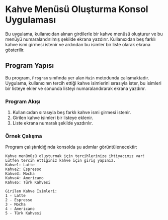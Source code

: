 # Kahve Menüsü Oluşturma Konsol Uygulaması

Bu uygulama, kullanıcıdan alınan girdilerle bir kahve menüsü oluşturur ve bu menüyü numaralandırılmış şekilde ekrana yazdırır. Kullanıcıdan beş farklı kahve ismi girmesi istenir ve ardından bu isimler bir liste olarak ekrana gösterilir.

## Program Yapısı

Bu program, `Program` sınıfında yer alan `Main` metodunda çalışmaktadır. Uygulama, kullanıcının tercih ettiği kahve isimlerini sırasıyla ister, bu isimleri bir listeye ekler ve sonunda listeyi numaralandırarak ekrana yazdırır.

### Program Akışı

1. Kullanıcıdan sırasıyla beş farklı kahve ismi girmesi istenir.
2. Girilen kahve isimleri bir listeye eklenir.
3. Liste ekrana numaralı şekilde yazdırılır.

### Örnek Çalışma

Program çalıştırıldığında konsolda şu adımlar görüntülenecektir:

```plaintext
Kahve menümüzü oluşturmak için tercihlerinize ihtiyacımız var!
Lütfen tercih ettiğiniz kahve için giriş yapınız.
Kahve1: Latte
Kahve2: Espresso
Kahve3: Mocha
Kahve4: Americano
Kahve5: Türk Kahvesi

Girilen Kahve İsimleri:
1 - Latte
2 - Espresso
3 - Mocha
4 - Americano
5 - Türk Kahvesi
